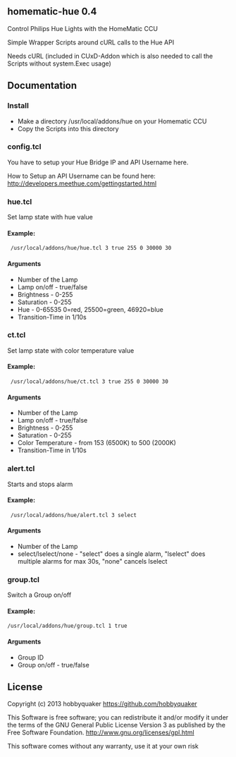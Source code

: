 ## homematic-hue 0.4

Control Philips Hue Lights with the HomeMatic CCU

Simple Wrapper Scripts around cURL calls to the Hue API

Needs cURL (included in CUxD-Addon which is also needed to call the Scripts without system.Exec usage)

## Documentation

### Install

* Make a directory /usr/local/addons/hue on your Homematic CCU
* Copy the Scripts into this directory


### config.tcl

You have to setup your Hue Bridge IP and API Username here.

How to Setup an API Username can be found here: http://developers.meethue.com/gettingstarted.html


### hue.tcl

Set lamp state with hue value

#### Example:
     /usr/local/addons/hue/hue.tcl 3 true 255 0 30000 30

#### Arguments

* Number of the Lamp
* Lamp on/off - true/false
* Brightness - 0-255
* Saturation - 0-255
* Hue - 0-65535 0=red, 25500=green, 46920=blue
* Transition-Time in 1/10s

### ct.tcl

Set lamp state with color temperature value

#### Example:
     /usr/local/addons/hue/ct.tcl 3 true 255 0 30000 30

#### Arguments

* Number of the Lamp
* Lamp on/off - true/false
* Brightness - 0-255
* Saturation - 0-255
* Color Temperature - from 153 (6500K) to 500 (2000K)
* Transition-Time in 1/10s


### alert.tcl

Starts and stops alarm

#### Example:
     /usr/local/addons/hue/alert.tcl 3 select

#### Arguments

* Number of the Lamp
* select/lselect/none - "select" does a single alarm, "lselect" does multiple alarms for max 30s, "none" cancels lselect


### group.tcl

Switch a Group on/off

#### Example:
    /usr/local/addons/hue/group.tcl 1 true

#### Arguments

* Group ID
* Group on/off - true/false

## License

Copyright (c) 2013 hobbyquaker https://github.com/hobbyquaker

This Software is free software; you can redistribute it and/or
modify it under the terms of the GNU General Public License
Version 3 as published by the Free Software Foundation.
http://www.gnu.org/licenses/gpl.html

This software comes without any warranty, use it at your own risk
